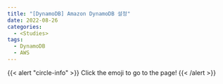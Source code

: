 ```yaml
---
title: "[DynamoDB] Amazon DynamoDB 설정"
date: 2022-08-26
categories:
  - <Studies>
tags:
  - DynamoDB
  - AWS
---
```


{{< alert "circle-info" >}}
Click the emoji to go to the page!
{{< /alert >}}
